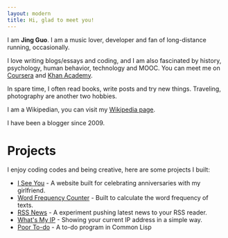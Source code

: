 ```yaml
---
layout: modern
title: Hi, glad to meet you!
---
```


I am **Jing Guo**. I am a music lover, developer and fan of long-distance running, occasionally.

I love writing blogs/essays and coding, and I am also fascinated by history, psychology, human behavior, technology and MOOC. You can meet me on [Coursera](https://www.coursera.org/user/i/361951d01125a4915d2bc9815ad17a1b) and [Khan Academy](https://www.khanacademy.org/profile/guojing/).

In spare time, I often read books, write posts and try new things. Traveling, photography are another two hobbies.

I am a Wikipedian, you can visit my [Wikipedia page](http://zh.wikipedia.org/wiki/User:Guojkiwi).

I have been a blogger since 2009.

Projects
=====

I enjoy coding codes and being creative, here are some projects I built:

* [I See You](http://iseeyou.funnyguo.me/) - A website built for celebrating anniversaries with my girlfriend.
* [Word Frequency Counter](https://github.com/guojing0/my_python/blob/master/frequency.py) - Built to calculate the word frequency of texts.
* [RSS News](http://rssnews.funnyguo.me/) - A experiment pushing latest news to your RSS reader.
* [What's My IP](http://whatsmyip.funnyguo.me/) - Showing your current IP address in a simple way.
* [Poor To-do](https://github.com/guojing0/common-lisp/blob/master/todo.lisp) - A to-do program in Common Lisp


